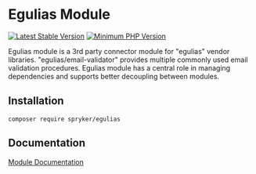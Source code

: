# Egulias Module
[![Latest Stable Version](https://poser.pugx.org/spryker/egulias/v/stable.svg)](https://packagist.org/packages/spryker/egulias)
[![Minimum PHP Version](https://img.shields.io/badge/php-%3E%3D%207.3-8892BF.svg)](https://php.net/)

Egulias module is a 3rd party connector module for "egulias" vendor libraries.
"egulias/email-validator" provides multiple commonly used email validation procedures.
Egulias module has a central role in managing dependencies and supports better decoupling between modules.

## Installation

```
composer require spryker/egulias
```

## Documentation

[Module Documentation](https://academy.spryker.com/developing_with_spryker/module_guide/modules.html)
